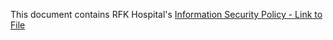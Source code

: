 This document contains RFK Hospital's
[Information Security Policy - Link to File](https://docs.google.com/document/d/1fYeEqfUAXPk7yNUZX8FE9aqu6WN-M1Tch7I4N3B3vBU/edit?usp=sharing)
